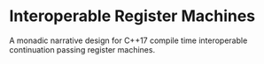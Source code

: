 Interoperable Register Machines
===============================

A monadic narrative design for C++17 compile time interoperable continuation passing register machines.
